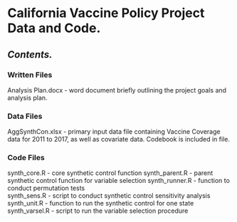 # __California Vaccine Policy Project Data and Code.__

## _Contents._ 

### Written Files
Analysis Plan.docx - word document briefly outlining the project goals and analysis plan.

### Data Files
AggSynthCon.xlsx - primary input data file containing Vaccine Coverage data for 2011 to 2017, as well as covariate data. Codebook is included in file. 

### Code Files
synth_core.R - core synthetic control function
synth_parent.R - parent synthetic control function for variable selection
synth_runner.R - function to conduct permutation tests         
synth_sens.R - script to conduct synthetic control sensitivity analysis    
synth_unit.R - function to run the synthetic control for one state     
synth_varsel.R - script to run the variable selection procedure     

